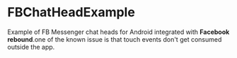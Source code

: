 # FBChatHeadExample
Example of FB Messenger chat heads for Android integrated with **Facebook rebound**.one of the known issue is that touch events don't get consumed outside the app.
